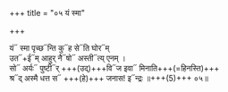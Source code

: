 +++
title = "०५ यं स्मा"

+++


यं᳓ स्मा पृच्छ᳓न्ति कु᳓ह से᳓ति घोर᳓म्  
उत᳓+ई᳓म् आहुर् नै᳓षो᳓ अस्ती᳓त्य् एनम् ।  
सो᳓ अर्यः᳓ पुष्टी᳓र् +++(उद्)+++वि᳓ज इवा᳓ मिनाति+++(=हिनस्ति)+++  
श्र᳓द् अस्मै धत्त  स᳓ +++(हे)+++ जनास! इ᳓न्द्रः ॥+++(5)+++ ०५॥

